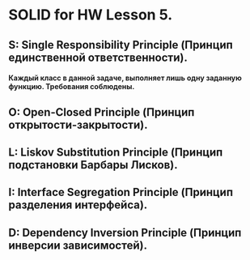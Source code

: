 # SOLID for HW Lesson 5.
## S: Single Responsibility Principle (Принцип единственной ответственности).
#### Каждый класс в данной задаче, выполняет лишь одну заданную функцию.  Требования соблюдены.
## O: Open-Closed Principle (Принцип открытости-закрытости).
#### 
## L: Liskov Substitution Principle (Принцип подстановки Барбары Лисков).
## I: Interface Segregation Principle (Принцип разделения интерфейса).
## D: Dependency Inversion Principle (Принцип инверсии зависимостей).
